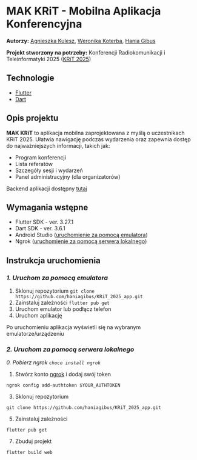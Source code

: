 # MAK KRiT - Mobilna Aplikacja Konferencyjna 
**Autorzy:** [Agnieszka Kulesz](https://github.com/agatherat), [Weronika Koterba](https://github.com/weronikakoterba), [Hania Gibus](https://github.com/haniagibus)

**Projekt stworzony na potrzeby:** Konferencji Radiokomunikacji i Teleinformatyki 2025 ([KRiT 2025](https://krit.com.pl/#/))

## Technologie
- [Flutter](https://flutter.dev/) 
- [Dart](https://dart.dev/)

## Opis projektu
**MAK KRiT** to aplikacja mobilna zaprojektowana z myślą o uczestnikach KRiT 2025. Ułatwia nawigację podczas wydarzenia oraz zapewnia dostęp do najważniejszych informacji, takich jak:
- Program konferencji
- Lista referatów
- Szczegóły sesji i wydarzeń
- Panel administracyjny (dla organizatorów)

Backend aplikacji dostępny [tutaj](https://github.com/akulesz/KRiT_2025_api)

## Wymagania wstępne
- Flutter SDK - ver. 3.27.1
- Dart SDK - ver. 3.6.1
- Android Studio ([uruchomienie za pomocą emulatora](#1.-uruchom-za-pomocą-emulatora))
- Ngrok ([uruchomienie za pomocą serwera lokalnego](###2.-uruchom-za-pomocą-serwera-lokalnego))

## Instrukcja uruchomienia
### _1. Uruchom za pomocą emulatora_
1. Sklonuj repozytorium
```git clone https://github.com/haniagibus/KRiT_2025_app.git```
3. Zainstaluj zależności
```flutter pub get```
4. Uruchom emulator lub podłącz telefon
5. Uruchom aplikację

Po uruchomieniu aplikacja wyświetli się na wybranym emulatorze/urządzeniu

### _2. Uruchom za pomocą serwera lokalnego_
_0. Pobierz ngrok ```choco install ngrok```_
1. Stwórz konto [ngrok](https://ngrok.com/) i dodaj swój token
```
ngrok config add-authtoken $YOUR_AUTHTOKEN
```
3. Sklonuj repozytorium
```
git clone https://github.com/haniagibus/KRiT_2025_app.git
```
5. Zainstaluj zależności
```
flutter pub get
```
7. Zbuduj projekt
```
flutter build web
```
